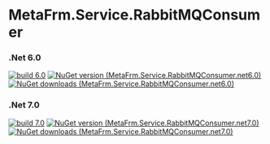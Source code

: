 # MetaFrm.Service.RabbitMQConsumer

### .Net 6.0
[![build 6.0](https://github.com/MetaFrm/MetaFrm.Service.RabbitMQConsumer/actions/workflows/build_6.0.yml/badge.svg)](https://github.com/MetaFrm/MetaFrm.Service.RabbitMQConsumer/actions/workflows/build_6.0.yml)
[![NuGet version (MetaFrm.Service.RabbitMQConsumer.net6.0)](https://img.shields.io/nuget/v/MetaFrm.Service.RabbitMQConsumer.net6.0)](https://www.nuget.org/packages/MetaFrm.Service.RabbitMQConsumer.net6.0/)
[![NuGet downloads (MetaFrm.Service.RabbitMQConsumer.net6.0)](https://img.shields.io/nuget/dt/MetaFrm.Service.RabbitMQConsumer.net6.0)](https://www.nuget.org/packages/MetaFrm.Service.RabbitMQConsumer.net6.0/)
### .Net 7.0
[![build 7.0](https://github.com/MetaFrm/MetaFrm.Service.RabbitMQConsumer/actions/workflows/build_7.0.yml/badge.svg)](https://github.com/MetaFrm/MetaFrm.Service.RabbitMQConsumer/actions/workflows/build_7.0.yml)
[![NuGet version (MetaFrm.Service.RabbitMQConsumer.net7.0)](https://img.shields.io/nuget/v/MetaFrm.Service.RabbitMQConsumer.net7.0)](https://www.nuget.org/packages/MetaFrm.Service.RabbitMQConsumer.net7.0/)
[![NuGet downloads (MetaFrm.Service.RabbitMQConsumer.net7.0)](https://img.shields.io/nuget/dt/MetaFrm.Service.RabbitMQConsumer.net7.0)](https://www.nuget.org/packages/MetaFrm.Service.RabbitMQConsumer.net7.0/)